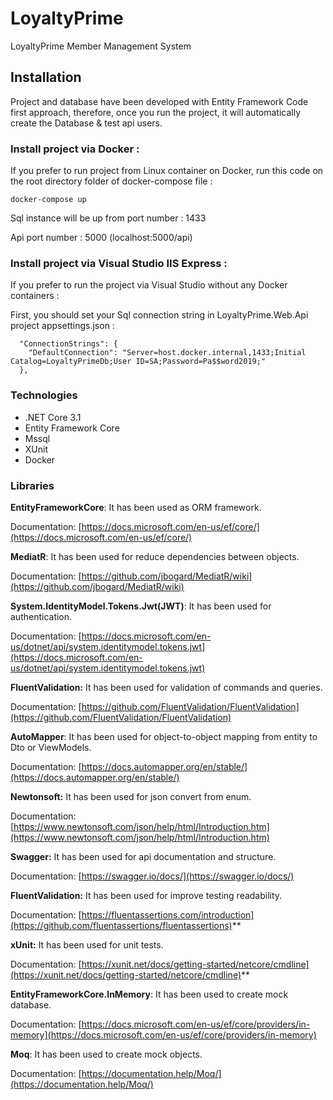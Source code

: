 # LoyaltyPrime
LoyaltyPrime Member Management System

## Installation

Project and database have been developed with Entity Framework Code first approach, therefore, once you run the project, it will automatically create the Database & test api users.

### Install project via Docker : 
If you prefer to run project from Linux container on Docker, run this code on the root directory folder of docker-compose file : 

```
docker-compose up
```
Sql instance will be up from port number : 1433

Api port number : 5000  (localhost:5000/api)


### Install project via Visual Studio IIS Express : 
If you prefer to run the project via Visual Studio without any Docker containers : 

First, you should set your Sql connection string in
LoyaltyPrime.Web.Api project appsettings.json : 

```
  "ConnectionStrings": {
    "DefaultConnection": "Server=host.docker.internal,1433;Initial Catalog=LoyaltyPrimeDb;User ID=SA;Password=Pa$$word2019;"
  },
```

### Technologies
* .NET Core 3.1
* Entity Framework Core
* Mssql
* XUnit
* Docker

### Libraries

**EntityFrameworkCore**: It has been used as ORM framework.

Documentation: [https://docs.microsoft.com/en-us/ef/core/](https://docs.microsoft.com/en-us/ef/core/)

**MediatR**: It has been used for reduce dependencies between objects.

Documentation: [https://github.com/jbogard/MediatR/wiki](https://github.com/jbogard/MediatR/wiki)

**System.IdentityModel.Tokens.Jwt(JWT)**: It has been used for authentication.

Documentation: [https://docs.microsoft.com/en-us/dotnet/api/system.identitymodel.tokens.jwt](https://docs.microsoft.com/en-us/dotnet/api/system.identitymodel.tokens.jwt)

**FluentValidation:** It has been used for validation of commands and queries.

Documentation: [https://github.com/FluentValidation/FluentValidation](https://github.com/FluentValidation/FluentValidation)

**AutoMapper**: It has been used for object-to-object mapping from entity to Dto or ViewModels.

Documentation: [https://docs.automapper.org/en/stable/](https://docs.automapper.org/en/stable/)

**Newtonsoft:** It has been used for json convert from enum.

Documentation: [https://www.newtonsoft.com/json/help/html/Introduction.htm](https://www.newtonsoft.com/json/help/html/Introduction.htm)

**Swagger:** It has been used for api documentation and structure.

Documentation: [https://swagger.io/docs/](https://swagger.io/docs/)

**FluentValidation:** It has been used for improve testing readability.

Documentation: [https://fluentassertions.com/introduction](https://github.com/fluentassertions/fluentassertions)**

**xUnit:** It has been used for unit tests.

Documentation: [https://xunit.net/docs/getting-started/netcore/cmdline](https://xunit.net/docs/getting-started/netcore/cmdline)**

**EntityFrameworkCore.InMemory**: It has been used to create mock database.

Documentation: [https://docs.microsoft.com/en-us/ef/core/providers/in-memory](https://docs.microsoft.com/en-us/ef/core/providers/in-memory)

**Moq**: It has been used to create mock objects.

Documentation: [https://documentation.help/Moq/](https://documentation.help/Moq/)
